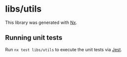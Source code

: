 # libs/utils

This library was generated with [Nx](https://nx.dev).

## Running unit tests

Run `nx test libs/utils` to execute the unit tests via [Jest](https://jestjs.io).
